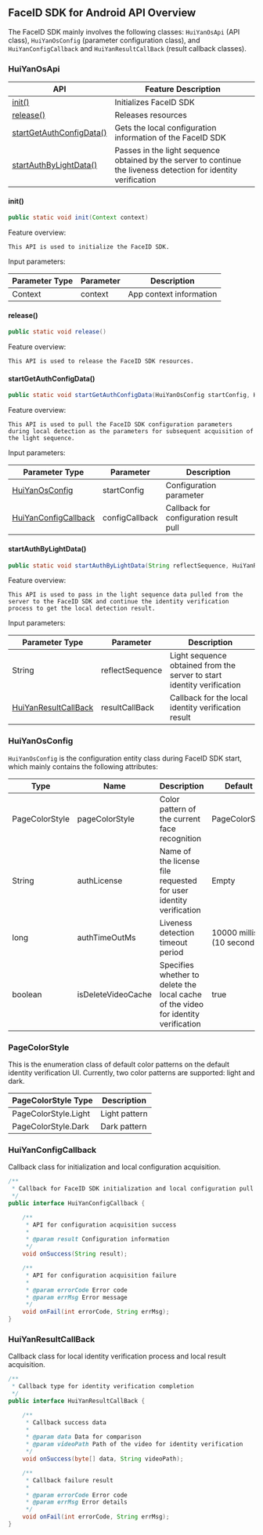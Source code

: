 ## FaceID SDK for Android API Overview

The FaceID SDK mainly involves the following classes: `HuiYanOsApi` (API class), `HuiYanOsConfig` (parameter configuration class), and `HuiYanConfigCallback` and `HuiYanResultCallBack` (result callback classes).

### HuiYanOsApi

| API                                                   | Feature Description                                             |
| ----------------------------------------------------- | ---------------------------------------------------- |
| [init()](#init())                                     | Initializes FaceID SDK                                        |
| [release()](#release())                               | Releases resources                                         |
| [startGetAuthConfigData()](#startGetAuthConfigData()) | Gets the local configuration information of the FaceID SDK                        |
| [startAuthByLightData()](#startAuthByLightData())     | Passes in the light sequence obtained by the server to continue the liveness detection for identity verification  |

#### init()

```java
public static void init(Context context)
```

Feature overview:

	This API is used to initialize the FaceID SDK.

Input parameters:	

| Parameter Type | Parameter | Description        |
| -------- | -------- | --------------- |
| Context  | context  | App context information |



#### release()

```java
public static void release() 
```

Feature overview:

	This API is used to release the FaceID SDK resources.





#### startGetAuthConfigData()

```java
public static void startGetAuthConfigData(HuiYanOsConfig startConfig, HuiYanConfigCallback configCallback) 
```

Feature overview:

	This API is used to pull the FaceID SDK configuration parameters during local detection as the parameters for subsequent acquisition of the light sequence.

Input parameters:

| Parameter Type | Parameter | Description        |
| --------------------------------------------- | -------------- | ------------------ |
| [HuiYanOsConfig](#HuiYanOsConfig)             | startConfig    | Configuration parameter         |
| [HuiYanConfigCallback](#HuiYanConfigCallback) | configCallback | Callback for configuration result pull |



#### startAuthByLightData()

```java
public static void startAuthByLightData(String reflectSequence, HuiYanResultCallBack resultCallBack) 
```

Feature overview:

	This API is used to pass in the light sequence data pulled from the server to the FaceID SDK and continue the identity verification process to get the local detection result.

Input parameters:

| Parameter Type | Parameter | Description        |
| --------------------------------------------- | --------------- | ------------------------------------ |
| String                                        | reflectSequence | Light sequence obtained from the server to start identity verification |
| [HuiYanResultCallBack](#HuiYanResultCallBack) | resultCallBack  | Callback for the local identity verification result                   |



### HuiYanOsConfig

`HuiYanOsConfig` is the configuration entity class during FaceID SDK start, which mainly contains the following attributes:

| Type           | Name               | Description                                 | Default Value               |
| -------------- | ------------------ | ------------------------------------ | -------------------- |
| PageColorStyle | pageColorStyle     | Color pattern of the current face recognition                | PageColorStyle.Light |
| String         | authLicense        | Name of the license file requested for user identity verification | Empty                   |
| long                          | authTimeOutMs      | Liveness detection timeout period               | 10000 milliseconds (10 seconds) |
| boolean        | isDeleteVideoCache | Specifies whether to delete the local cache of the video for identity verification           | true                 |



### PageColorStyle

This is the enumeration class of default color patterns on the default identity verification UI. Currently, two color patterns are supported: light and dark.

| PageColorStyle Type   | Description       |
| -------------------- | ---------- |
| PageColorStyle.Light | Light pattern |
| PageColorStyle.Dark  | Dark pattern |



### HuiYanConfigCallback

Callback class for initialization and local configuration acquisition.

```java
/**
 * Callback for FaceID SDK initialization and local configuration pull
 */
public interface HuiYanConfigCallback {

    /**
     * API for configuration acquisition success
     *
     * @param result Configuration information
     */
    void onSuccess(String result);

    /**
     * API for configuration acquisition failure
     *
     * @param errorCode Error code
     * @param errMsg Error message
     */
    void onFail(int errorCode, String errMsg);
}
```



### HuiYanResultCallBack

Callback class for local identity verification process and local result acquisition.

```java
/**
 * Callback type for identity verification completion
 */
public interface HuiYanResultCallBack {

    /**
     * Callback success data
     *
     * @param data Data for comparison
     * @param videoPath Path of the video for identity verification
     */
    void onSuccess(byte[] data, String videoPath);

    /**
     * Callback failure result
     *
     * @param errorCode Error code
     * @param errMsg Error details
     */
    void onFail(int errorCode, String errMsg);
}
```

